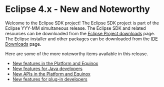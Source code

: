 # Eclipse 4.x - New and Noteworthy

Welcome to the Eclipse SDK project!
The Eclipse SDK project is part of the Eclipse YYY-MM simultaneous release.
The Eclipse SDK and related resources can be downloaded from the [Eclipse Project downloads](https://download.eclipse.org/eclipse/downloads/) page.
The Eclipse installer and other packages can be downloaded from the [IDE Downloads](https://www.eclipse.org/downloads/packages) page.

Here are some of the more noteworthy items available in this release.

- [New features in the Platform and Equinox](platform.md)
- [New features for Java developers](jdt.md)
- [New APIs in the Platform and Equinox](platform_isv.md)
- [New features for plug-in developers](pde.md)